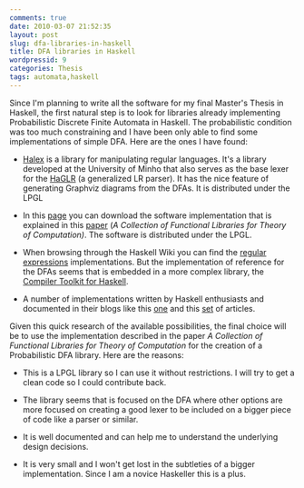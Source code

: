 ```yaml
---
comments: true
date: 2010-03-07 21:52:35
layout: post
slug: dfa-libraries-in-haskell
title: DFA libraries in Haskell
wordpressid: 9
categories: Thesis
tags: automata,haskell
---
```


Since I'm planning to write all the software for my final Master's Thesis in Haskell, the first natural step is to look for libraries already implementing Probabilistic Discrete Finite Automata in Haskell. The probabilistic condition was too much constraining and I have been only able to find some implementations of simple DFA. Here are the ones I have found:



	
  * [Halex](http://www.di.uminho.pt/~jas/Research/HaLeX/HaLeX.html) is a library for manipulating regular languages. It's a library developed at the University of Minho that also serves as the base lexer for the [HaGLR](http://wiki.di.uminho.pt/twiki/bin/view/Research/PURe/PUReSoftware) (a generalized LR parser). It has the nice feature of generating Graphviz diagrams from the DFAs. It is distributed under the LPGL

	
  * In this [page](http://vorlon.case.edu/~lps/software/automata/) you can download the software implementation that is explained in this [paper](citeseer.ist.psu.edu/461156.html) (_A Collection of Functional Libraries for Theory of Computation)_. The software is distributed under the LPGL.

	
  * When browsing through the Haskell Wiki you can find the [regular expressions](http://www.haskell.org/haskellwiki/Regular_expressions#regex-dfa) implementations. But the implementation of reference for the DFAs seems that is embedded in a more complex library, the[ Compiler Toolkit for Haskell](http://www.cse.unsw.edu.au/~chak/haskell/ctk/).

	
  * A number of implementations written by Haskell enthusiasts and documented in their blogs like this [one](http://nickelcode.com/2009/11/08/using-a-haskell-dfa-type-to-match-strings/) and this [set](http://blogs.msdn.com/matt/archive/2008/06/01/writing-a-regular-expression-parser-in-haskell-part-1.aspx) of articles.


Given this quick research of the available possibilities, the final choice will be to use the implementation described in the paper _A Collection of Functional Libraries for Theory of Computation_ for the creation of a Probabilistic DFA library. Here are the reasons:



	
  * This is a LPGL library so I can use it without restrictions. I will try to get a clean code so I could contribute back.

	
  * The library seems that is focused on the DFA where other options are more focused on creating a good lexer to be included on a bigger piece of code like a parser or similar.

	
  * It is well documented and can help me to understand the underlying design decisions.

	
  * It is very small and I won't get lost in the subtleties of a bigger implementation. Since I am a novice Haskeller this is a plus.


